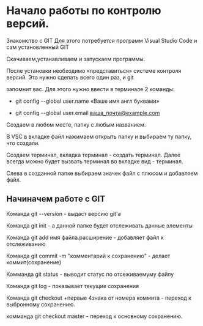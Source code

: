 # Начало работы по контролю версий.

Знакомство с GIT
Для этого потребуется программ Visual Studio Code и сам установленный GIT

Скачиваем,устанавливаем и запускаем программы.

После установки необходимо «представиться» системе контроля версий. Это нужно сделать всего один раз, и git 

запомнит вас. Для этого нужно ввести в терминале 2 команды:

* git config --global user.name «Ваше имя англ буквами»

* git config --global user.email ваша_почта@example.com


Создаем в любом месте, папку с любым названием.

В VSC в вкладке файл нажимаем открыть папку и выбираем ту папку, что создали.

Создаем терминал, вкладка терминал - создать терминал. Далее всегда можно будет вызвать терминал во вкладке вид - терминал.

Слева в созданной папке выбираем значек файл с плюсом и добавляем файл.

## Начиначем работe с GIT

Команда git --version - выдаст версию git'а

Команда git init - а данной папке будет отслеживать данные элементы

Команда git add имя файла.расширение  - добавляет файл к отслеживанию

Команда git commit -m "комментарий к сохранению" - делает коммит(сохранение)

Комманда git status - выводит статус по отсеживаемуму файлу

Команда git log - показывает текущие сохранения

Команда git сheckout +первые 4знака от номера коммита - переход к выбронному сохранению.

комманда git checkout master - переход к основному сохранению. 

